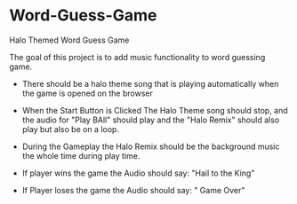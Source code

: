 # Word-Guess-Game
Halo Themed Word Guess Game

The goal of this project is to add  music functionality to word guessing game.

* There should be a halo theme song that is playing automatically when the game is opened on the browser

* When the Start Button is Clicked The Halo Theme song should stop, and the audio for "Play BAll" should play and the "Halo Remix" should also play but also be on a loop. 

* During the Gameplay the Halo Remix should be the background music the whole time during play time.

* If player wins the game the Audio should say: "Hail to the King"

* If Player loses the game the Audio should say: " Game Over"
